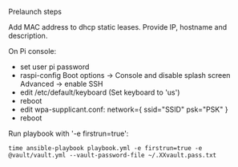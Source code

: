 
Prelaunch steps

Add MAC address to dhcp static leases.  Provide IP, hostname and description.

On Pi console:
- set user pi password
- raspi-config
	Boot options -> Console and disable splash screen
	Advanced -> enable SSH
- edit /etc/default/keyboard (Set keyboard to 'us')
- reboot
- edit wpa-supplicant.conf:
	network={
		ssid="SSID"
		psk="PSK"
	}
- reboot

Run playbook with '-e firstrun=true':

	time ansible-playbook playbook.yml -e firstrun=true -e @vault/vault.yml --vault-password-file ~/.XXvault.pass.txt
